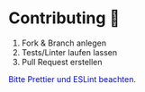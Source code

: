 # Contributing 🤝

1. Fork & Branch anlegen
2. Tests/Linter laufen lassen
3. Pull Request erstellen

<span style="color:blue">Bitte Prettier und ESLint beachten.</span>
